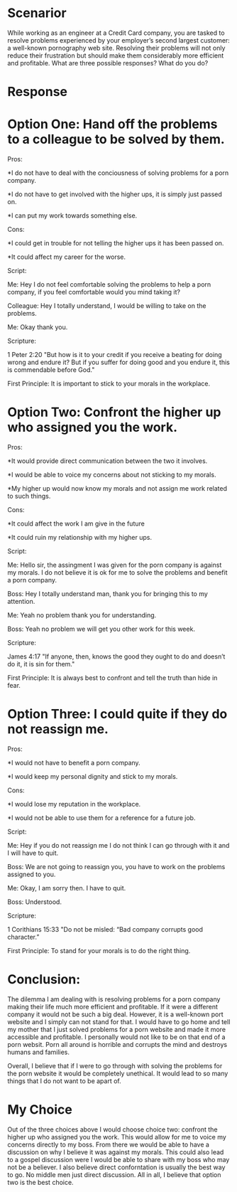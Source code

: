 # Scenarior

While working as an engineer at a Credit Card company, you are tasked to resolve problems experienced by your employer’s second largest customer: a well-known pornography web site. Resolving their problems will not only reduce their frustration but should make them considerably more efficient and profitable. What are three possible responses? What do you do?

# Response

# Option One: Hand off the problems to a colleague to be solved by them.

Pros:

*I do not have to deal with the conciousness of solving problems for a porn company.

*I do not have to get involved with the higher ups, it is simply just passed on.

*I can put my work towards something else.

Cons:

*I could get in trouble for not telling the higher ups it has been passed on.

*It could affect my career for the worse.

Script:

Me: Hey I do not feel comfortable solving the problems to help a porn company, if you feel comfortable would you mind taking it?

Colleague: Hey I totally understand, I would be willing to take on the problems.

Me: Okay thank you.

Scripture:

1 Peter 2:20 "But how is it to your credit if you receive a beating for doing wrong and endure it? But if you suffer for doing good and you endure it, this is commendable before God."

First Principle: It is important to stick to your morals in the workplace.

# Option Two: Confront the higher up who assigned you the work.

Pros:

*It would provide direct communication between the two it involves.

*I would be able to voice my concerns about not sticking to my morals.

*My higher up would now know my morals and not assign me work related to such things.

Cons:

*It could affect the work I am give in the future

*It could ruin my relationship with my higher ups.

Script:

Me: Hello sir, the assingment I was given for the porn company is against my morals. I do not believe it is ok for me to solve the problems and benefit a porn company.

Boss: Hey I totally understand man, thank you for bringing this to my attention.

Me: Yeah no problem thank you for understanding.

Boss: Yeah no problem we will get you other work for this week.

Scripture:

James 4:17 "If anyone, then, knows the good they ought to do and doesn’t do it, it is sin for them."

First Principle: It is always best to confront and tell the truth than hide in fear.

# Option Three: I could quite if they do not reassign me.

Pros:

*I would not have to benefit a porn company.

*I would keep my personal dignity and stick to my morals.

Cons: 

*I would lose my reputation in the workplace.

*I would not be able to use them for a reference for a future job.

Script:

Me: Hey if you do not reassign me I do not think I can go through with it and I will have to quit.

Boss: We are not going to reassign you, you have to work on the problems assigned to you.

Me: Okay, I am sorry then. I have to quit.

Boss: Understood.

Scripture: 

1 Corithians 15:33 "Do not be misled: “Bad company corrupts good character.”

First Principle: To stand for your morals is to do the right thing.

# Conclusion:

The dilemma I am dealing with is resolving problems for a porn company making their life much more efficient and profitable. If it were a different company it would not be such a big deal.
However, it is a well-known port website and I simply can not stand for that. I would have to go home and tell my mother that I just solved problems for a porn website and made it more accessible and profitable.
I personally would not like to be on that end of a porn websit. Porn all around is horrible and corrupts the mind and destroys humans and families. 

Overall, I believe that if I were to go through with solving the problems for the porn website it would be completely unethical. It would lead to so many things that I do not want to be apart of.

# My Choice
Out of the three choices above I would choose choice two: confront the higher up who assigned you the work. This would allow for me to voice my concerns directly to my boss.
From there we would be able to have a discussion on why I believe it was against my morals. This could also lead to a gospel discussion were I would be able to share with my boss who may not be a believer.
I also believe direct conforntation is usually the best way to go. No middle men just direct discussion. All in all, I believe that option two is the best choice.




